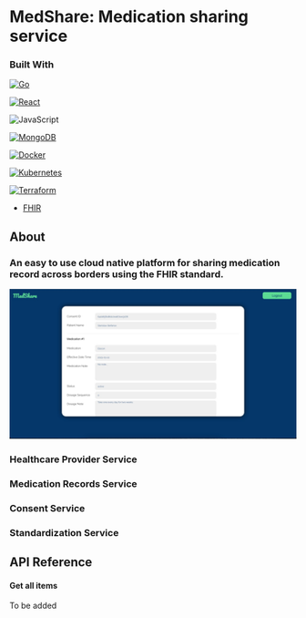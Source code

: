
# MedShare: Medication sharing service 

### Built With

[![Go](https://img.shields.io/badge/go-%2300ADD8.svg?style=for-the-badge&logo=go&logoColor=white)](https://go.dev/)

[![React](https://img.shields.io/badge/react-%2320232a.svg?style=for-the-badge&logo=react&logoColor=%2361DAFB)](https://react.dev/)

![JavaScript](https://img.shields.io/badge/javascript-%23323330.svg?style=for-the-badge&logo=javascript&logoColor=%23F7DF1E)

[![MongoDB](https://img.shields.io/badge/MongoDB-%234ea94b.svg?style=for-the-badge&logo=mongodb&logoColor=white)](https://www.mongodb.com/)

[![Docker](https://img.shields.io/badge/docker-%230db7ed.svg?style=for-the-badge&logo=docker&logoColor=white)](https://www.docker.com/)

[![Kubernetes](https://img.shields.io/badge/kubernetes-%23326ce5.svg?style=for-the-badge&logo=kubernetes&logoColor=white)](https://kubernetes.io/)

[![Terraform](https://img.shields.io/badge/terraform-%235835CC.svg?style=for-the-badge&logo=terraform&logoColor=white)](https://www.terraform.io/)

- [FHIR](https://www.hl7.org/fhir/) 

## About 

### An easy to use cloud native platform for sharing medication record across borders using the FHIR standard.

![Project figure](/images/projectFig.jpg)

### Healthcare Provider Service 

### Medication Records Service 

### Consent Service 

### Standardization Service 

## API Reference

#### Get all items

To be added 
<!-- 
```http
  GET /api/items
```

| Parameter | Type     | Description                |
| :-------- | :------- | :------------------------- |
| `api_key` | `string` | **Required**. Your API key |

#### Get item

```http
  GET /api/items/${id}
```

| Parameter | Type     | Description                       |
| :-------- | :------- | :-------------------------------- |
| `id`      | `string` | **Required**. Id of item to fetch |

#### add(num1, num2)

Takes two numbers and returns the sum. -->



